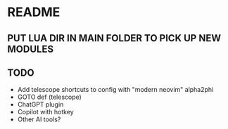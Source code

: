 # README

## PUT LUA DIR IN MAIN FOLDER TO PICK UP NEW MODULES

## TODO

- Add telescope shortcuts to config with "modern neovim" alpha2phi
- GOTO def (telescope)
- ChatGPT plugin
- Copilot with hotkey
- Other AI tools?
